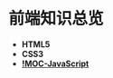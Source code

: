 # 前端知识总览

- **HTML5**  
- **CSS3**  
- **[!MOC-JavaScript](00-前端/00-核心/JavaScript/!MOC-JavaScript.md)**  
